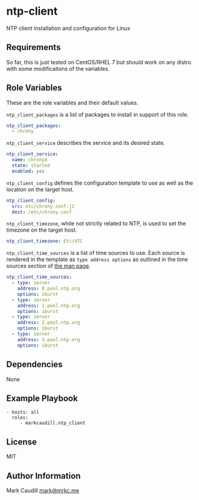 ntp-client
==========

NTP client installation and configuration for Linux

Requirements
------------

So far, this is just tested on CentOS/RHEL 7 but should work on any distro with some modificaitons of the variables.

Role Variables
--------------

These are the role variables and their default values.

`ntp_client_packages` is a list of packages to install in support of this role.

```yaml
ntp_client_packages:
  - chrony
```

`ntp_client_service` describes the service and its desired state.

```yaml
ntp_client_service:
  name: chronyd
  state: started
  enabled: yes
```

`ntp_client_config` defines the configuration template to use as well as the location on the target host.

```yaml
ntp_client_config:
  src: etc/chrony.conf.j2
  dest: /etc/chrony.conf
```

`ntp_client_timezone`, while not strictly related to NTP, is used to set the timezone on the target host.

```yaml
ntp_client_timezone: Etc/UTC
```

`ntp_client_time_sources` is a list of time sources to use. Each source is rendered in the template as `type address options` as outlined in the time sources section of [the man page](https://chrony.tuxfamily.org/doc/3.4/chrony.conf.html).

```yaml
ntp_client_time_sources:
  - type: server
    address: 0.pool.ntp.org
    options: iburst
  - type: server
    address: 1.pool.ntp.org
    options: iburst
  - type: server
    address: 2.pool.ntp.org
    options: iburst
  - type: server
    address: 3.pool.ntp.org
    options: iburst
```

Dependencies
------------

None

Example Playbook
----------------

    - hosts: all
      roles:
         - markcaudill.ntp_client

License
-------

MIT

Author Information
------------------

Mark Caudill <mark@mrkc.me>
